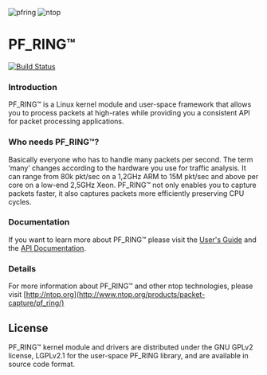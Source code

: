 ![pfring][pfring_logo] ![ntop][ntop_logo]
# PF_RING™

[![Build Status](https://travis-ci.org/ntop/PF_RING.png?branch=dev)](https://travis-ci.org/ntop/PF_RING)


### Introduction

PF_RING™ is a Linux kernel module and user-space framework that allows
you to process packets at high-rates while providing you a consistent
API for packet processing applications.

### Who needs PF_RING™?
Basically everyone who has to handle many packets per second. The term ‘many’ changes according to the hardware you use for traffic analysis. It can range from 80k pkt/sec on a 1,2GHz ARM to 15M pkt/sec and above per core on a low-end 2,5GHz Xeon. PF_RING™ not only enables you to capture packets faster, it also captures packets more efficiently preserving CPU cycles.

### Documentation

If you want to learn more about PF_RING™ please visit the [User's Guide](https://www.ntop.org/guides/pf_ring) and the [API Documentation](http://www.ntop.org/guides/pf_ring_api/files.html).

### Details
For more information about PF_RING™ and other ntop technologies, please visit [http://ntop.org](http://www.ntop.org/products/packet-capture/pf_ring/)

## License
PF_RING™ kernel module and drivers are distributed under the GNU GPLv2 license, LGPLv2.1 for the user-space PF_RING library, and are available in source code format.

[pfring_logo]: http://www.ntop.org/wp-content/uploads/2015/05/pf_ring-logo-150x150.png
[ntop_logo]: https://camo.githubusercontent.com/58e2a1ecfff62d8ecc9d74633bd1013f26e06cba/687474703a2f2f7777772e6e746f702e6f72672f77702d636f6e74656e742f75706c6f6164732f323031352f30352f6e746f702e706e67
